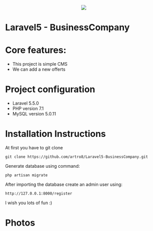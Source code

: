 <p align="center"><img src="https://laravel.com/assets/img/components/logo-laravel.svg"></p>

Laravel5 - BusinessCompany
========================

Core features:
========================

- This project is simple CMS
- We can add a new offerts


Project configuration
========================

- Laravel 5.5.0
- PHP version 7.1
- MySQL version 5.0.11

Installation Instructions
========================

At first you have to git clone
~~~
git clone https://github.com/artro8/Laravel5-BusinessCompany.git
~~~
Generate database using command:
~~~
php artisan migrate
~~~
After importing the database create an admin user using:
~~~
http://127.0.0.1:8000/register
~~~
I wish you lots of fun :)

Photos
========================
